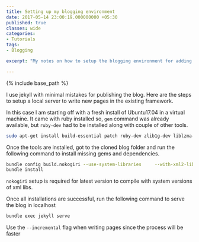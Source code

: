 ```yaml
---
title: Setting up my blogging environment
date: 2017-05-14 23:00:19.000000000 +05:30
published: true 
classes: wide
categories:
- Tutorials
tags:
- Blogging

excerpt: "My notes on how to setup the blogging environment for adding pages to embeddedinn"

---
```

<style>
div {
  text-align: justify;
  text-justify: inter-word;
}
</style>


{% include base_path %}

I use jekyll with minimal mistakes for publishing the blog. Here are the steps to setup a local server to write new pages in the existing framework.

In this case I am starting off with a fresh install of Ubuntu17.04 in a virtual machine. It came with ruby installed so, `gem` command was already available, but `ruby-dev` had to be installed along with couple of other tools.

```bash
sudo apt-get install build-essential patch ruby-dev zlib1g-dev liblzma-dev jekyll bundler

```

Once the tools are installed, got to the cloned blog folder and run the following command to install missing gems and dependencies. 

```bash
bundle config build.nokogiri --use-system-libraries     --with-xml2-lib=/usr/lib     --with-xml2-include=/usr/include/libxml2     --with-xslt-lib=/usr/lib     --with-xslt-include=/usr/include
bundle install

```

`nokogiri` setup is required for latest version to compile with system versions of xml libs.

Once all installations are successful, run the following command to serve the blog in localhost

```bash
bundle exec jekyll serve
```

Use the `--incremental` flag when writing pages since the process will be faster

